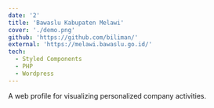 ```yaml
---
date: '2'
title: 'Bawaslu Kabupaten Melawi'
cover: './demo.png'
github: 'https://github.com/biliman/'
external: 'https://melawi.bawaslu.go.id/'
tech:
  - Styled Components
  - PHP
  - Wordpress
---
```


A web profile for visualizing personalized company activities.
